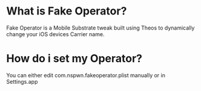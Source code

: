 What is Fake Operator?
================================
Fake Operator is a Mobile Substrate tweak built using Theos to dynamically change your iOS devices Carrier name.

How do i set my Operator?
================================
You can either edit com.nspwn.fakeoperator.plist manually or in Settings.app